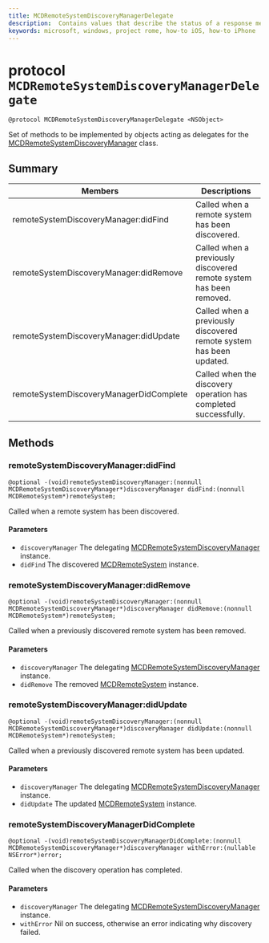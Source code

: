 ```yaml
---
title: MCDRemoteSystemDiscoveryManagerDelegate
description:  Contains values that describe the status of a response message from a remote app service.
keywords: microsoft, windows, project rome, how-to iOS, how-to iPhone
---
```


# protocol `MCDRemoteSystemDiscoveryManagerDelegate`

```
@protocol MCDRemoteSystemDiscoveryManagerDelegate <NSObject>
```

Set of methods to be implemented by objects acting as delegates for the [MCDRemoteSystemDiscoveryManager](MCDRemoteSystemDiscoveryManager.md) class.

## Summary

 Members                        | Descriptions                                
--------------------------------|---------------------------------------------
remoteSystemDiscoveryManager:didFind | Called when a remote system has been discovered.
remoteSystemDiscoveryManager:didRemove | Called when a previously discovered remote system has been removed.
remoteSystemDiscoveryManager:didUpdate | Called when a previously discovered remote system has been updated.
remoteSystemDiscoveryManagerDidComplete | Called when the discovery operation has completed successfully.

## Methods

### remoteSystemDiscoveryManager:didFind
`@optional
-(void)remoteSystemDiscoveryManager:(nonnull MCDRemoteSystemDiscoveryManager*)discoveryManager didFind:(nonnull MCDRemoteSystem*)remoteSystem;`

Called when a remote system has been discovered.

#### Parameters
* `discoveryManager` The delegating [MCDRemoteSystemDiscoveryManager](MCDRemoteSystemDiscoveryManager.md) instance.
* `didFind` The discovered [MCDRemoteSystem](MCDRemoteSystem.md) instance.

### remoteSystemDiscoveryManager:didRemove
`@optional
-(void)remoteSystemDiscoveryManager:(nonnull MCDRemoteSystemDiscoveryManager*)discoveryManager didRemove:(nonnull MCDRemoteSystem*)remoteSystem;`

Called when a previously discovered remote system has been removed.

#### Parameters
* `discoveryManager` The delegating [MCDRemoteSystemDiscoveryManager](MCDRemoteSystemDiscoveryManager.md) instance.
* `didRemove` The removed [MCDRemoteSystem](MCDRemoteSystem.md) instance.

### remoteSystemDiscoveryManager:didUpdate
`@optional
-(void)remoteSystemDiscoveryManager:(nonnull MCDRemoteSystemDiscoveryManager*)discoveryManager didUpdate:(nonnull MCDRemoteSystem*)remoteSystem;`

Called when a previously discovered remote system has been updated.

#### Parameters
* `discoveryManager` The delegating [MCDRemoteSystemDiscoveryManager](MCDRemoteSystemDiscoveryManager.md) instance.
* `didUpdate` The updated [MCDRemoteSystem](MCDRemoteSystem.md) instance.


### remoteSystemDiscoveryManagerDidComplete
`@optional
-(void)remoteSystemDiscoveryManagerDidComplete:(nonnull MCDRemoteSystemDiscoveryManager*)discoveryManager withError:(nullable NSError*)error;`

Called when the discovery operation has completed.

#### Parameters
* `discoveryManager` The delegating [MCDRemoteSystemDiscoveryManager](MCDRemoteSystemDiscoveryManager.md) instance.
* `withError` Nil on success, otherwise an error indicating why discovery failed.